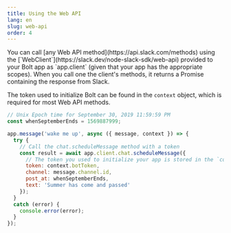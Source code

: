 ```yaml
---
title: Using the Web API
lang: en
slug: web-api
order: 4
---
```


<div class="section-content" markdown="1">
You can call [any Web API method](https://api.slack.com/methods) using the [`WebClient`](https://slack.dev/node-slack-sdk/web-api) provided to your Bolt app as `app.client` (given that your app has the appropriate scopes). When you call one the client's methods, it returns a Promise containing the response from Slack.

The token used to initialize Bolt can be found in the `context` object, which is required for most Web API methods.
</div>

```javascript
// Unix Epoch time for September 30, 2019 11:59:59 PM
const whenSeptemberEnds = 1569887999;

app.message('wake me up', async ({ message, context }) => {
  try {
    // Call the chat.scheduleMessage method with a token
    const result = await app.client.chat.scheduleMessage({
      // The token you used to initialize your app is stored in the `context` object
      token: context.botToken,
      channel: message.channel.id,
      post_at: whenSeptemberEnds,
      text: 'Summer has come and passed'
    });
  }
  catch (error) {
    console.error(error);
  }
});
```
